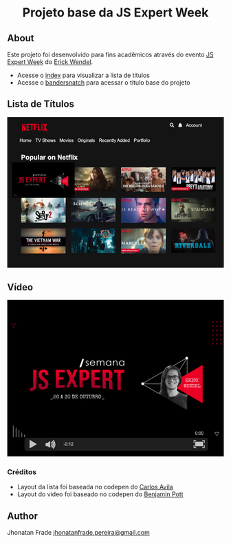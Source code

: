 <p align="center">
  <h1 align="center">
    Projeto base da JS Expert Week
  </h1>
</p>

## About
Este projeto foi desenvolvido para fins acadêmicos através do evento [JS Expert Week](https://javascriptexpert.com.br/) do [Erick Wendel](https://cursos.erickwendel.com.br/).

- Acesse o [index](./public/index/index.html) para visualizar a lista de titulos
- Acesse o [bandersnatch](./public/bandersnatch/index.html) para acessar o titulo base do projeto

## Lista de Títulos

![titulos](./prints/titulos.png)

## Vídeo

![titulos](./prints/demo.png)

### Créditos

- Layout da lista foi baseada no  codepen do [Carlos Avila
](https://codepen.io/cb2307/pen/XYxyeY)
- Layout do video foi baseado no codepen do [Benjamin Pott](https://codepen.io/benjipott/pen/JELELN)

## Author

Jhonatan Frade <jhonatanfrade.pereira@gmail.com>